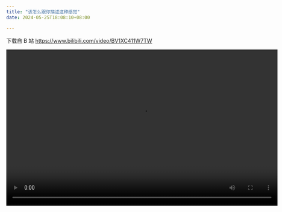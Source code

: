 ```yaml
---
title: "该怎么跟你描述这种感觉"
date: 2024-05-25T18:08:10+08:00

---
```



下载自 B 站 https://www.bilibili.com/video/BV1XC411W7TW

<video width="720" height="415" autoplay="autoplay" controls>
<source src="https://inksnw.asuscomm.com:3001/blog/该怎么跟你描述这种感觉.mp4" type="video/mp4">
</video>
